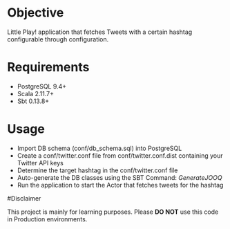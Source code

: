 # Objective

Little Play! application that fetches Tweets with a certain hashtag configurable through configuration.

# Requirements

- PostgreSQL 9.4+
- Scala 2.11.7+
- Sbt 0.13.8+

# Usage

* Import DB schema (conf/db_schema.sql) into PostgreSQL
* Create a conf/twitter.conf file from conf/twitter.conf.dist containing your Twitter API keys
* Determine the target hashtag in the conf/twitter.conf file
* Auto-generate the DB classes using the SBT Command: *GenerateJOOQ* 
* Run the application to start the Actor that fetches tweets for the hashtag

#Disclaimer

This project is mainly for learning purposes. Please **DO NOT** use this code in Production environments.